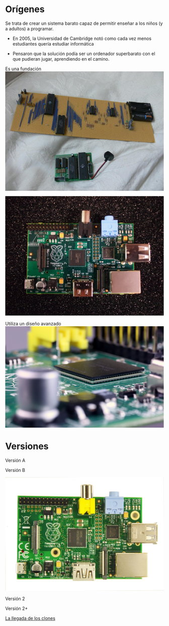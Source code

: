 
# Orígenes

Se trata de crear un sistema barato capaz de permitir enseñar a los niños (y a adultos) a programar.

* En 2005, la Universidad de Cambridge notó como cada vez menos estudiantes quería estudiar informática

* Pensaron que la solución podía ser un ordenador superbarato con el que pudieran jugar, aprendiendo en el camino.

Es una fundación
![prototipo](./imagenes/prototipoRaspi.jpg)

![beta](./imagenes/betaPi.png)


Utiliza un diseño avanzado
![avanzado](./imagenes/EncapsuladoCPU-RAM.JPG)

# Versiones

Versión A

Versión B

![modeloB](./imagenes/ModeloB.jpg)

Versión 2

Versión 2+


[La llegada de los clones](./clones.md)
